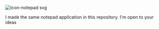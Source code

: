 ![Icon-notepad svg](https://user-images.githubusercontent.com/98257397/181906125-93a4f670-3356-4a61-8b17-c9a2a9568c60.png)

I made the same notepad application in this repository. I'm open to your ideas



